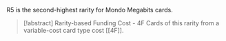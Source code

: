 R5 is the second-highest rarity for Mondo Megabits cards.  



> [!abstract] Rarity-based Funding Cost - 4F
> Cards of this rarity from a variable-cost card type cost [[4F]]. 